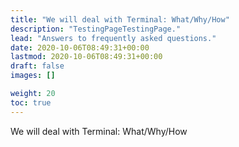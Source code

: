 ```yaml
---
title: "We will deal with Terminal: What/Why/How"
description: "TestingPageTestingPage."
lead: "Answers to frequently asked questions."
date: 2020-10-06T08:49:31+00:00
lastmod: 2020-10-06T08:49:31+00:00
draft: false
images: []

weight: 20
toc: true
---
```


We will deal with Terminal: What/Why/How
